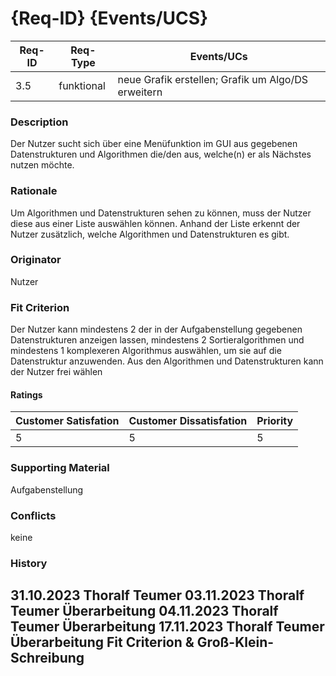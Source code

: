 # {Req-ID} {Events/UCS}

| Req-ID | Req-Type | Events/UCs                                                   |
|--------|----------|--------------------------------------------------------------|
| 3.5    |funktional|neue Grafik erstellen; Grafik um Algo/DS erweitern            |

### Description
Der Nutzer sucht sich über eine Menüfunktion im GUI aus gegebenen Datenstrukturen und Algorithmen die/den aus, welche(n) er als Nächstes nutzen möchte.

### Rationale
Um Algorithmen und Datenstrukturen sehen zu können, muss der Nutzer diese aus einer Liste auswählen können. Anhand der Liste erkennt der Nutzer zusätzlich, welche Algorithmen und Datenstrukturen es gibt.

### Originator
Nutzer

### Fit Criterion
Der Nutzer kann mindestens 2 der in der Aufgabenstellung gegebenen Datenstrukturen anzeigen lassen, mindestens 2 Sortieralgorithmen und mindestens 1 komplexeren Algorithmus auswählen, um sie auf die Datenstruktur anzuwenden. Aus den Algorithmen und Datenstrukturen kann der Nutzer frei wählen

#### Ratings
| Customer Satisfation | Customer Dissatisfation | Priority |
|----------------------|-------------------------|----------|
| 5                    | 5                       | 5        |

### Supporting Material
Aufgabenstellung

### Conflicts
keine

### History
31.10.2023 Thoralf Teumer
03.11.2023 Thoralf Teumer Überarbeitung
04.11.2023 Thoralf Teumer Überarbeitung
17.11.2023 Thoralf Teumer Überarbeitung Fit Criterion & Groß-Klein-Schreibung
---